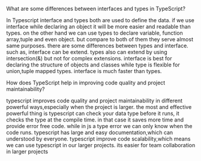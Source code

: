 What are some differences between interfaces and types in TypeScript?

In Typescript interface and types both are used to define the data. if we use interface while declaring an object it will be more easier and readable than types. on the other hand we can use types to declare variable, function array,tuple and even object. but compare to both of them they serve almost same purposes. there are some differences between types and interface. such as, interface can be extend. types also can extend by using intersection(&) but not for complex extensions. interface is best for declaring the structure of objects and classes while type is flexible for union,tuple mapped types. interface is much faster than types.

How does TypeScript help in improving code quality and project maintainability?


typescript improves code quality and project maintainability in different powerful ways,especially when the project is larger. the most and effective powerful thing is typescript can check your data type before it runs, it checks the type at the compile time. in that case it saves more time and provide error free code. while in js a type error we can only know when the code runs. typescript has large and easy documentation,which can understood by everyone. typescript improve code scalability,which means we can use typescript in our larger projects. its easier for team collaboration in larger projects

